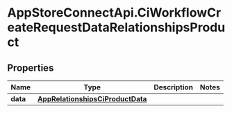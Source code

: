 # AppStoreConnectApi.CiWorkflowCreateRequestDataRelationshipsProduct

## Properties

Name | Type | Description | Notes
------------ | ------------- | ------------- | -------------
**data** | [**AppRelationshipsCiProductData**](AppRelationshipsCiProductData.md) |  | 


